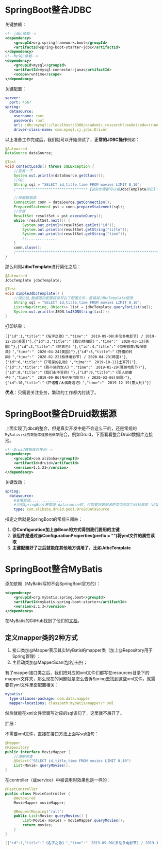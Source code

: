 # SpringBoot整合JDBC

关键依赖：

```xml
<!--jdbc依赖-->
<dependency>
    <groupId>org.springframework.boot</groupId>
    <artifactId>spring-boot-starter-jdbc</artifactId>
</dependency>
<!--MySQL依赖-->
<dependency>
    <groupId>mysql</groupId>
    <artifactId>mysql-connector-java</artifactId>
    <scope>runtime</scope>
</dependency>
```

 关键配置：

```yaml
server:
  port: 4567
spring:
  datasource:
    username: root
    password: root
    url: jdbc:mysql://localhost:3306/academic_research?useUnicode=true&characterEncoding=uft-8
    driver-class-name: com.mysql.cj.jdbc.Driver
```

以上准备工作完成后，我们就可以开始测试了，**正常的JDBC操作**例如：

```java
@Autowired
DataSource dataSource;

@Test
void contextLoads() throws SQLException {
    //查看一下
    System.out.println(dataSource.getClass());
    //SQL
    String sql = "SELECT id,title,time FROM movies LIMIT 0,10";
    /*********************************【这些步骤都可以被JdbcTemplate简化】************************************/

    //获取数据源
    Connection conn = dataSource.getConnection();
    PreparedStatement pst = conn.prepareStatement(sql);
    //步骤
    ResultSet resultSet = pst.executeQuery();
    while (resultSet.next()) {
        System.out.println(resultSet.getInt("id"));
        System.out.println(resultSet.getString("title"));
        System.out.println(resultSet.getString("time"));
        //..............
    }
    conn.close();
    /********************************************************************************************************/
}
```

那么利用**JdbcTemplate**进行简化之后：

```java
@Autowired
JdbcTemplate jdbcTemplate;

@Test
void simpleJdbcTemplate() {
    //简化后,数据源的配置信息写在了配置文件，直接被JdbcTemplate使用
    String sql = "SELECT id,title,time FROM movies LIMIT 0,10";
    List<Map<String, Object>> list = jdbcTemplate.queryForList(sql);
    System.out.println(JSON.toJSONString(list));
}
```

打印结果：

```
[{"id":1,"title":"《名字之歌》","time":"　2019-09-08(多伦多电影节) / 2019-12-25(美国)"},{"id":2,"title":"《我仍然相信》","time":"　2020-03-13(美国)"},{"id":3,"title":"《阿肯色》"},{"id":4,"title":"《惊天营救/极限营救》","time":"　2020-04-24(美国)"},{"id":5,"title":"《狩猎的时间》","time":"　2020-02-22(柏林电影节) / 2020-04-23(韩国)"},{"id":6,"title":"《7号房的礼物》","time":"　2019-10-11(土耳其)"},{"id":7,"title":"《看不见的女人》","time":"　2019-05-20(戛纳电影节)"},{"id":8,"title":"《我们永不言弃》"},{"id":9,"title":"《军人的妻子》","time":"　2019-09-06(多伦多电影节) / 2020-03-06(英国)"},{"id":10,"title":"《匹诺曹/木偶奇遇记》","time":"　2019-12-19(意大利)"}]
```



**优点**：只需要关注业务，繁琐的工作都内封装了。



# SpringBoot整合Druid数据源

上面实现了jdbc的整合，但是真实开发中是不会这么干的，还是常规的`MyBatis`+`优秀数据库连接池框架`结合，例如Druid，下面看看整合Druid数据库连接池。

```xml
<!--Druid数据库连接池-->
<dependency>
    <groupId>com.alibaba</groupId>
    <artifactId>druid</artifactId>
    <version>1.1.21</version>
</dependency>
```

关键改动：

```yaml
spring:
  datasource:
	#省略其他...............
    #当用SpringBoot来管理 datasource时，只需要将数据源的类型指定为目标框架（比如Druid）即可
    type: com.alibaba.druid.pool.DruidDataSource
```

指定之后就是SpringBoot的常规三部曲：

1. **@Configuration加上@Bean的方式得到我们要用的主键**
2. **该组件是通过@ConfigurationProperties(prefix = "")将yml文件的属性读取**
3. **主键配置好了之后就能在其他地方调用了，比如JdbcTemplate**



# SpringBoot整合MyBatis

添加依赖（MyBatis写的不会SpringBoot官方的）：

```xml
<dependency>
    <groupId>org.mybatis.spring.boot</groupId>
    <artifactId>mybatis-spring-boot-starter</artifactId>
    <version>2.1.3</version>
</dependency>
```

在MyBatis的GitHub找到了他们的[文档](https://github.com/mybatis/spring-boot-starter/blob/master/mybatis-spring-boot-autoconfigure/src/site/markdown/index.md)。

## 定义mapper类的2种方式

1. 接口类加@Mapper表示其实MyBatis的mapper类（加上@Repository用于Spring管理）；
2. 主启动类加@MapperScan(包名)去扫；



有了mapper接口类之后，我们把对应的xml文件们都写在resources目录下的mapper文件夹，那么现在的问题就是怎么告诉Spring去找到这些xml文件，就需要在yml文件里面配置相关：

```yaml
mybatis:
  type-aliases-package: com.data.mapper
  mapper-locations: classpath:mybatis/mapper/*.xml
```

然后就能在xml文件里面写对应的sql语句了，这里就不展开了。

 

扩展：

不需要xml文件，直接在接口方法上面写sql语句：

```java
@Mapper
@Repository
public interface MovieMapper {
    //增删改查
    @Select("SELECT id,title,time FROM movies LIMIT 0,10")
    List<Movie> queryMovies();
}
```

在controller（或service）中被调用时效果也是一样的：

```java
@RestController
public class MovieController {
    @Autowired
    MovieMapper movieMapper;

    @RequestMapping("/all")
    public List<Movie> queryMovies() {
        List<Movie> movies = movieMapper.queryMovies();
        return movies;
    }
}
```

```java
[{"id":1,"title":"《名字之歌》","time":"　2019-09-08(多伦多电影节) / 2019-12-25(美国)"},{"id":2,"title":"《我仍然相信》","time":"　2020-03-13(美国)"},{"id":3,"title":"《阿肯色》","time":null},{"id":4,"title":"《惊天营救/极限营救》","time":"　2020-04-24(美国)"},{"id":5,"title":"《狩猎的时间》","time":"　2020-02-22(柏林电影节) / 2020-04-23(韩国)"},{"id":6,"title":"《7号房的礼物》","time":"　2019-10-11(土耳其)"},{"id":7,"title":"《看不见的女人》","time":"　2019-05-20(戛纳电影节)"},{"id":8,"title":"《我们永不言弃》","time":null},{"id":9,"title":"《军人的妻子》","time":"　2019-09-06(多伦多电影节) / 2020-03-06(英国)"},{"id":10,"title":"《匹诺曹/木偶奇遇记》","time":"　2019-12-19(意大利)"}]
```

